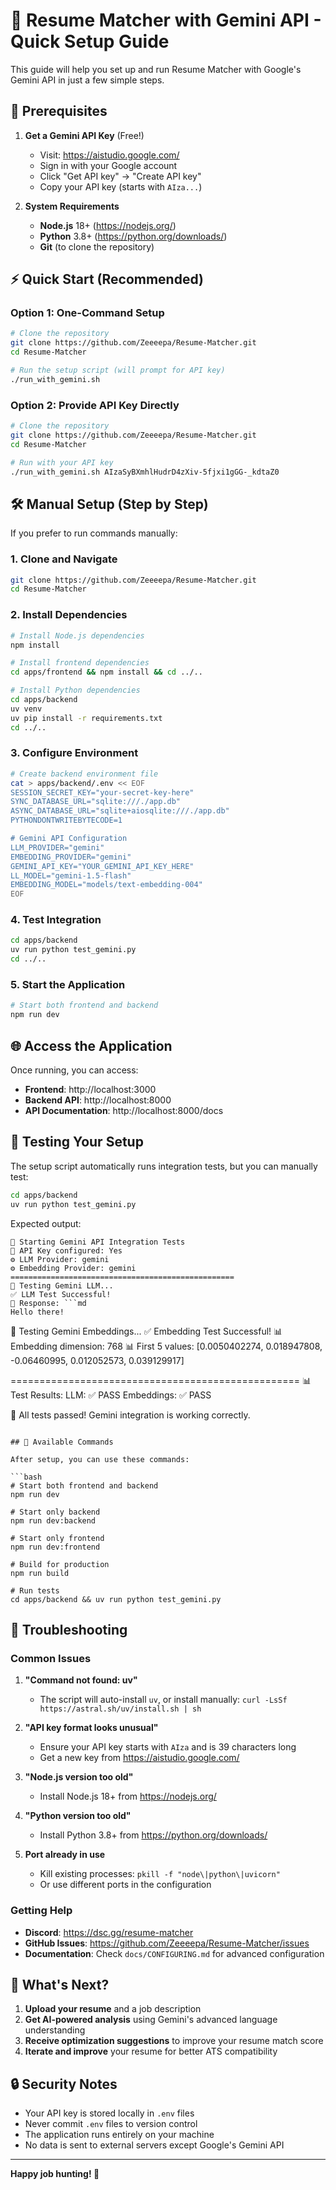 # 🚀 Resume Matcher with Gemini API - Quick Setup Guide

This guide will help you set up and run Resume Matcher with Google's Gemini API in just a few simple steps.

## 🔑 Prerequisites

1. **Get a Gemini API Key** (Free!)
   - Visit: https://aistudio.google.com/
   - Sign in with your Google account
   - Click "Get API key" → "Create API key"
   - Copy your API key (starts with `AIza...`)

2. **System Requirements**
   - **Node.js** 18+ (https://nodejs.org/)
   - **Python** 3.8+ (https://python.org/downloads/)
   - **Git** (to clone the repository)

## ⚡ Quick Start (Recommended)

### Option 1: One-Command Setup

```bash
# Clone the repository
git clone https://github.com/Zeeeepa/Resume-Matcher.git
cd Resume-Matcher

# Run the setup script (will prompt for API key)
./run_with_gemini.sh
```

### Option 2: Provide API Key Directly

```bash
# Clone the repository
git clone https://github.com/Zeeeepa/Resume-Matcher.git
cd Resume-Matcher

# Run with your API key
./run_with_gemini.sh AIzaSyBXmhlHudrD4zXiv-5fjxi1gGG-_kdtaZ0
```

## 🛠️ Manual Setup (Step by Step)

If you prefer to run commands manually:

### 1. Clone and Navigate
```bash
git clone https://github.com/Zeeeepa/Resume-Matcher.git
cd Resume-Matcher
```

### 2. Install Dependencies
```bash
# Install Node.js dependencies
npm install

# Install frontend dependencies
cd apps/frontend && npm install && cd ../..

# Install Python dependencies
cd apps/backend
uv venv
uv pip install -r requirements.txt
cd ../..
```

### 3. Configure Environment
```bash
# Create backend environment file
cat > apps/backend/.env << EOF
SESSION_SECRET_KEY="your-secret-key-here"
SYNC_DATABASE_URL="sqlite:///./app.db"
ASYNC_DATABASE_URL="sqlite+aiosqlite:///./app.db"
PYTHONDONTWRITEBYTECODE=1

# Gemini API Configuration
LLM_PROVIDER="gemini"
EMBEDDING_PROVIDER="gemini"
GEMINI_API_KEY="YOUR_GEMINI_API_KEY_HERE"
LL_MODEL="gemini-1.5-flash"
EMBEDDING_MODEL="models/text-embedding-004"
EOF
```

### 4. Test Integration
```bash
cd apps/backend
uv run python test_gemini.py
cd ../..
```

### 5. Start the Application
```bash
# Start both frontend and backend
npm run dev
```

## 🌐 Access the Application

Once running, you can access:

- **Frontend**: http://localhost:3000
- **Backend API**: http://localhost:8000
- **API Documentation**: http://localhost:8000/docs

## 🧪 Testing Your Setup

The setup script automatically runs integration tests, but you can manually test:

```bash
cd apps/backend
uv run python test_gemini.py
```

Expected output:
```
🚀 Starting Gemini API Integration Tests
🔑 API Key configured: Yes
⚙️ LLM Provider: gemini
⚙️ Embedding Provider: gemini
==================================================
🧪 Testing Gemini LLM...
✅ LLM Test Successful!
📝 Response: ```md
Hello there!
```

🧪 Testing Gemini Embeddings...
✅ Embedding Test Successful!
📊 Embedding dimension: 768
📊 First 5 values: [0.0050402274, 0.018947808, -0.06460995, 0.012052573, 0.039129917]

==================================================
📊 Test Results:
   LLM: ✅ PASS
   Embeddings: ✅ PASS

🎉 All tests passed! Gemini integration is working correctly.
```

## 🔧 Available Commands

After setup, you can use these commands:

```bash
# Start both frontend and backend
npm run dev

# Start only backend
npm run dev:backend

# Start only frontend  
npm run dev:frontend

# Build for production
npm run build

# Run tests
cd apps/backend && uv run python test_gemini.py
```

## 🚨 Troubleshooting

### Common Issues

1. **"Command not found: uv"**
   - The script will auto-install `uv`, or install manually: `curl -LsSf https://astral.sh/uv/install.sh | sh`

2. **"API key format looks unusual"**
   - Ensure your API key starts with `AIza` and is 39 characters long
   - Get a new key from https://aistudio.google.com/

3. **"Node.js version too old"**
   - Install Node.js 18+ from https://nodejs.org/

4. **"Python version too old"**
   - Install Python 3.8+ from https://python.org/downloads/

5. **Port already in use**
   - Kill existing processes: `pkill -f "node\|python\|uvicorn"`
   - Or use different ports in the configuration

### Getting Help

- **Discord**: https://dsc.gg/resume-matcher
- **GitHub Issues**: https://github.com/Zeeeepa/Resume-Matcher/issues
- **Documentation**: Check `docs/CONFIGURING.md` for advanced configuration

## 🎯 What's Next?

1. **Upload your resume** and a job description
2. **Get AI-powered analysis** using Gemini's advanced language understanding
3. **Receive optimization suggestions** to improve your resume match score
4. **Iterate and improve** your resume for better ATS compatibility

## 🔒 Security Notes

- Your API key is stored locally in `.env` files
- Never commit `.env` files to version control
- The application runs entirely on your machine
- No data is sent to external servers except Google's Gemini API

---

**Happy job hunting! 🎉**
